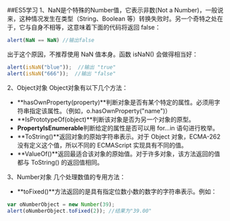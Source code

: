 ##ES5学习
1、NaN是个特殊的Number值，它表示非数(Not a Number)，一般说来，这种情况发生在类型（String、Boolean 等）转换失败时。另一个奇特之处在于，它与自身不相等，这意味着下面的代码将返回 false：
```js
alert(NaN == NaN) //输出false
```
出于这个原因，不推荐使用 NaN 值本身。函数 isNaN() 会做得相当好：
```js
alert(isNaN("blue"));  //输出 "true"
alert(isNaN("666"));  //输出 "false"
```
2、Object对象
Object对象有以下几个方法：
- **hasOwnProperty(property)**判断对象是否有某个特定的属性。必须用字符串指定该属性。（例如，o.hasOwnProperty("name")）
- **IsPrototypeOf(object)**判断该对象是否为另一个对象的原型。
- **PropertyIsEnumerable**判断给定的属性是否可以用 for...in 语句进行枚举。
- **ToString()**返回对象的原始字符串表示。对于 Object 对象，ECMA-262 没有定义这个值，所以不同的 ECMAScript 实现具有不同的值。
- **ValueOf()**返回最适合该对象的原始值。对于许多对象，该方法返回的值都与 ToString() 的返回值相同。

3、Number对象
几个处理数值的专用方法：
- **toFixed()**方法返回的是具有指定位数小数的数字的字符串表示。例如：
```js
var oNumberObject = new Number(39);
alert(oNumberObject.toFixed(2)); //结果为"39.00"
```

